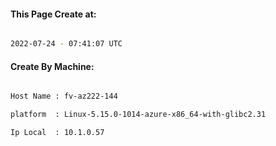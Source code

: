 
   
#### This Page Create at:

```bash

2022-07-24 - 07:41:07 UTC

```

#### Create By Machine:

```bash

Host Name : fv-az222-144

platform  : Linux-5.15.0-1014-azure-x86_64-with-glibc2.31

Ip Local  : 10.1.0.57

```


